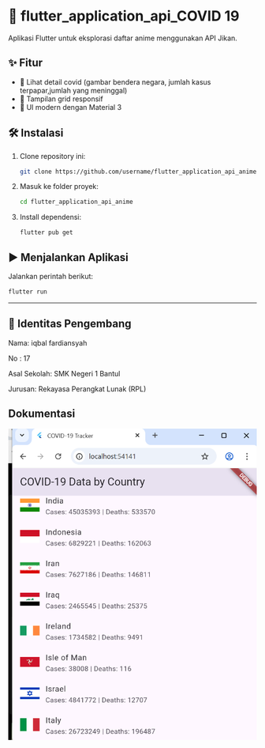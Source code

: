 # 📱 flutter\_application\_api\_COVID 19

Aplikasi Flutter untuk eksplorasi daftar anime menggunakan API Jikan.

## ✨ Fitur

* 📄 Lihat detail covid (gambar bendera negara, jumlah kasus terpapar,jumlah yang meninggal)
* 🧱 Tampilan grid responsif
* 🎨 UI modern dengan Material 3

## 🛠️ Instalasi

1. Clone repository ini:

   ```sh
   git clone https://github.com/username/flutter_application_api_anime.git
   ```

2. Masuk ke folder proyek:

   ```sh
   cd flutter_application_api_anime
   ```

3. Install dependensi:

   ```sh
   flutter pub get
   ```

## ▶️ Menjalankan Aplikasi

Jalankan perintah berikut:

```sh
flutter run
```

---
## 👤 Identitas Pengembang
Nama: iqbal fardiansyah

No : 17

Asal Sekolah: SMK Negeri 1 Bantul

Jurusan: Rekayasa Perangkat Lunak (RPL)


## Dokumentasi
![image alt](https://github.com/ballf327/tugas-API/blob/c36e9fb92151c1bae4ae0cae3576085b26a32127/Screenshot%202025-07-31%20134808.png)
